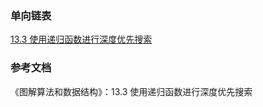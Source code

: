 ### 单向链表

[13.3 使用递归函数进行深度优先搜索](Diagrammatize.Algorithms.And.Data.Structures/book_algorithm_solution/codes/chap13/code_13_2.cpp)

### 参考文档

《图解算法和数据结构》：13.3 使用递归函数进行深度优先搜索
